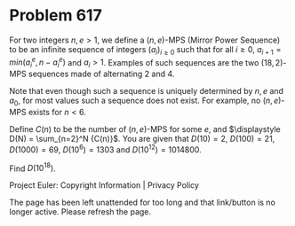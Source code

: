 #   Problem 617

   For two integers $n,e > 1$, we define a $(n,e)$-MPS (Mirror Power
   Sequence) to be an infinite sequence of integers $(a_i)_{i\ge 0}$ such
   that for all $i\ge 0$, $a_{i+1} = min(a_i^e,n-a_i^e)$ and $a_i > 1$.
   Examples of such sequences are the two $(18,2)$-MPS sequences made of
   alternating $2$ and $4$.

   Note that even though such a sequence is uniquely determined by $n,e$ and
   $a_0$, for most values such a sequence does not exist. For example, no
   $(n,e)$-MPS exists for $n < 6$.

   Define $C(n)$ to be the number of $(n,e)$-MPS for some $e$, and
   $\displaystyle D(N) = \sum_{n=2}^N {C(n)}$.
   You are given that $D(10) = 2$, $D(100) = 21$, $D(1000) = 69$, $D(10^6) =
   1303$ and $D(10^{12}) = 1014800$.

   Find $D(10^{18})$.

   Project Euler: Copyright Information | Privacy Policy

   The page has been left unattended for too long and that link/button is no
   longer active. Please refresh the page.
